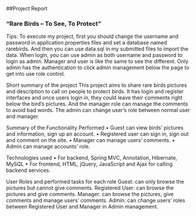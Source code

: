 ##Project Report
### “Rare Birds  – To See, To Protect”

Tips: 
To execute my project, first you should change the username and password in application.properties files and set a database named rarebirds. And then you can use data.sql in my submitted files to import the data.
When login, you can use admin as both username and password to login as admin. Manager and user is like the same to see the different.
Only admin has the authentication to click admin management below the page to get into use role control.
 

Short summary of the project
This project aims to share rare birds pictures and description to call on people to protect birds. It has login and register interfaces and once users login in, they could leave their comments right below the bird’s pictures. And the manager role can manage the comments to avoid bad words. The admin can change user’s role between normal user and manager.

Summary of the Functionality Performed
•	Guest can view birds’ pictures and information, sign up an account.
•	Registered user can sign in, sign out and comment on the site.
•	Manager can manage users’ comments.
•	Admin can manage accounts’ role.

Technologies used
•	For backend, Spring MVC, Annotation, Hibernate, MySQL
•	For frontend, HTML, jQuery, JavaScript and Ajax for calling backend services.

User Roles and performed tasks for each role
Guest: can only browse the pictures but cannot give comments.
Registered User: can browse the pictures and give comments.
Manager: can browse the pictures, give comments and manage users’ comments.
Admin: can change users’ roles between Registered User and Manager in Admin management.
